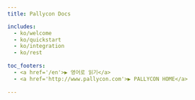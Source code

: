```yaml
---
title: Pallycon Docs 

includes: 
  - ko/welcome
  - ko/quickstart
  - ko/integration
  - ko/rest
  
toc_footers: 
  - <a href='/en'>▶ 영어로 읽기</a> 
  - <a href='http://www.pallycon.com'>▶ PALLYCON HOME</a> 
 
---
```


















